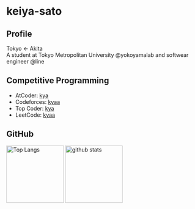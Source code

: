 # keiya-sato
## Profile
Tokyo $\leftarrow$ Akita<br>
A student at Tokyo Metropolitan University @yokoyamalab and softwear engineer @line<br>

## Competitive Programming
- AtCoder: [kya](https://atcoder.jp/users/kya)
- Codeforces: [kyaa](https://codeforces.com/profile/kyaa)
- Top Coder: [kya](https://www.topcoder.com/members/kya)
- LeetCode: [kyaa](https://leetcode.com/kyaa/)

## GitHub
<p align="left"> 
  <img alt="Top Langs" height="150px" src="https://github-readme-stats.vercel.app/api/top-langs/?username=Kyabc&layout=compact&show_icons=true&theme=tokyonight" />
  <img alt="github stats" height="150px" src="https://github-readme-stats.vercel.app/api?username=Kyabc&theme=tokyonight&show_icons=ture" />
</p>
